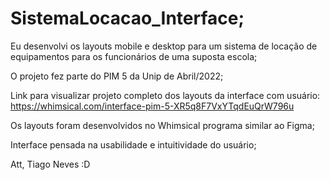 # SistemaLocacao_Interface;

Eu desenvolvi os layouts mobile e desktop para um sistema de locação de equipamentos para os funcionários de uma suposta escola;

O projeto fez parte do PIM 5 da Unip de Abril/2022;

Link para visualizar projeto completo dos layouts da interface com usuário: https://whimsical.com/interface-pim-5-XR5q8F7VxYTqdEuQrW796u

Os layouts foram desenvolvidos no Whimsical programa similar ao Figma;

Interface pensada na usabilidade e intuitividade do usuário;

Att, Tiago Neves :D
